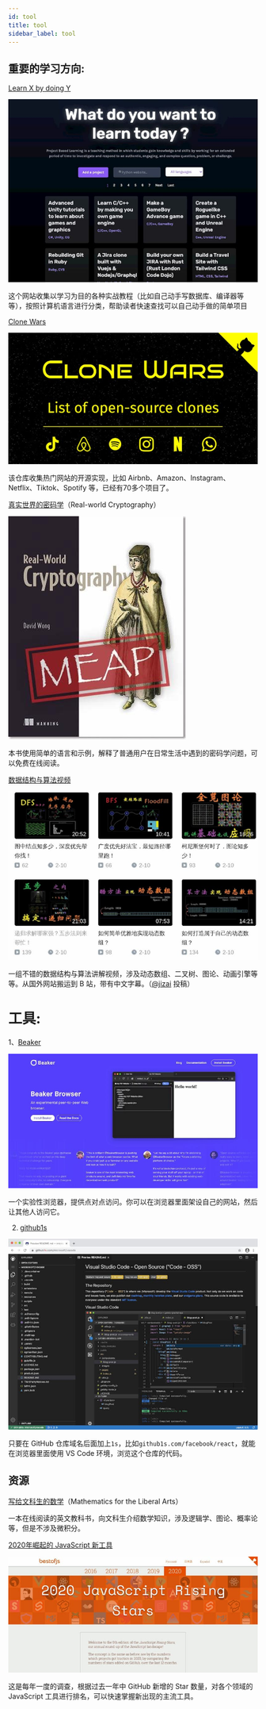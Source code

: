 ```yaml
---
id: tool
title: tool
sidebar_label: tool
---
```


## 重要的学习方向:

[Learn X by doing Y](https://aquadzn.github.io/learn-x-by-doing-y)

![img](asserts/images/bg2021021107.jpg)

这个网站收集以学习为目的各种实战教程（比如自己动手写数据库、编译器等等），按照计算机语言进行分类，帮助读者快速查找可以自己动手做的简单项目



[Clone Wars](https://github.com/GorvGoyl/Clone-Wars)

![img](asserts/images/bg2021031003.jpg)

该仓库收集热门网站的开源实现，比如 Airbnb、Amazon、Instagram、Netflix、Tiktok、Spotify 等，已经有70多个项目了。



[真实世界的密码学](https://www.manning.com/books/real-world-cryptography)（Real-world Cryptography）

![img](asserts/images/bg2021030803.jpg)

本书使用简单的语言和示例，解释了普通用户在日常生活中遇到的密码学问题，可以免费在线阅读。

[数据结构与算法视频](https://space.bilibili.com/50003725/video)

![img](asserts/images/bg2021032205.jpg)

一组不错的数据结构与算法讲解视频，涉及动态数组、二叉树、图论、动画引擎等等。从国外网站搬运到 B 站，带有中文字幕。（[@jizai](https://github.com/ruanyf/weekly/issues/1685) 投稿）





# 工具:

1、[Beaker](https://beakerbrowser.com/)

![img](asserts/images/bg2021021106.jpg)

一个实验性浏览器，提供点对点访问。你可以在浏览器里面架设自己的网站，然后让其他人访问它。



2. [github1s](https://github.com/conwnet/github1s)

![img](asserts/images/bg2021021001.jpg)

只要在 GitHub 仓库域名后面加上`1s`，比如`github1s.com/facebook/react`，就能在浏览器里面使用 VS Code 环境，浏览这个仓库的代码。



## 资源

 [写给文科生的数学](https://courses.lumenlearning.com/waymakermath4libarts/)（Mathematics for the Liberal Arts）

一本在线阅读的英文教科书，向文科生介绍数学知识，涉及逻辑学、图论、概率论等，但是不涉及微积分。



[2020年崛起的 JavaScript 新工具](https://risingstars.js.org/2020/en)

![img](asserts/images/bg2021020805.jpg)

这是每年一度的调查，根据过去一年中 GitHub 新增的 Star 数量，对各个领域的 JavaScript 工具进行排名，可以快速掌握新出现的主流工具。

